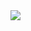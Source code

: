 <div>
    <img src="https://bage.robonen.ru/github?profile=robonen&project=tools&description=My%20most%20frequently%20used%20web%20tools">
</div>
